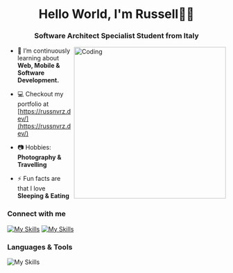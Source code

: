<h1 align="center">Hello World, I'm Russell👋🏻</h1>
<h3 align="center">Software Architect Specialist Student from Italy</h3>
<img align="right" alt="Coding" width="350" src="https://media4.giphy.com/media/2IudUHdI075HL02Pkk/giphy.gif?cid=ecf05e47p8q7qwog45b2ud6y98cz6h5rv7hfaiyb8a3ry6fv&ep=v1_gifs_search&rid=giphy.gif&ct=g">

- 🌱 I’m continuously learning about **Web, Mobile & Software Development.**

- 💻 Checkout my portfolio at [https://russnvrz.dev/](https://russnvrz.dev/)

- 📷 Hobbies: **Photography & Travelling**

- ⚡ Fun facts are that I love **Sleeping & Eating**

### Connect with me

[![My Skills](https://skillicons.dev/icons?i=linkedin)](https://www.linkedin.com/in/russell-shane-navarez/)
[![My Skills](https://skillicons.dev/icons?i=instagram)](https://www.instagram.com/russnvrz/)

### Languages & Tools

![My Skills](https://skillicons.dev/icons?i=js,react,nextjs,typescript,java,spring,tailwind,bootstrap,firebase,mysql,html,css,figma,git,linux)
